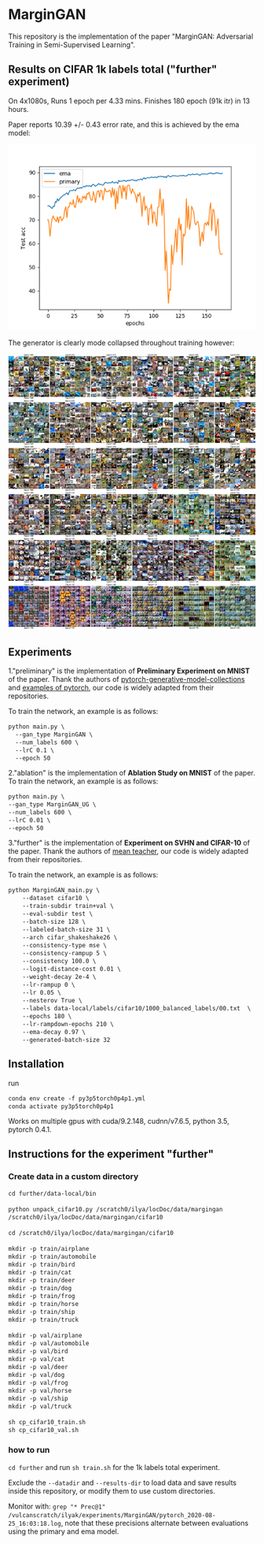 # MarginGAN
This repository is the implementation of the paper "MarginGAN: Adversarial Training in Semi-Supervised Learning".

## Results on CIFAR 1k labels total ("further" experiment)

On 4x1080s, Runs 1 epoch per 4.33 mins. Finishes 180 epoch (91k itr) in 13 hours.

Paper reports 10.39 +/- 0.43 error rate, and this is achieved by the ema model:

![Accuracy](further/images/performance.png)

The generator is clearly mode collapsed throughout training however:

![Images](further/images/montage.jpeg)

## Experiments

1."preliminary" is the implementation of **Preliminary Experiment on MNIST** of the paper. Thank the authors of [pytorch-generative-model-collections](https://github.com/znxlwm/pytorch-generative-model-collections) and [examples of pytorch](https://github.com/pytorch/examples/blob/master/mnist/main.py), our code is widely adapted from their repositories.

To train the network, an example is as follows:
```
python main.py \
  --gan_type MarginGAN \
  --num_labels 600 \
  --lrC 0.1 \
  --epoch 50
```

2."ablation" is the implementation of **Ablation Study on MNIST** of the paper. 
To train the network, an example is as follows:
```
python main.py \
--gan_type MarginGAN_UG \
--num_labels 600 \
--lrC 0.01 \
--epoch 50
```

3."further" is the implementation of **Experiment on SVHN and CIFAR-10** of the paper. Thank the authors of [mean teacher](https://github.com/CuriousAI/mean-teacher), our code is widely adapted from their repositories.

To train the network, an example is as follows:
```
python MarginGAN_main.py \
    --dataset cifar10 \
    --train-subdir train+val \
    --eval-subdir test \
    --batch-size 128 \
    --labeled-batch-size 31 \
    --arch cifar_shakeshake26 \
    --consistency-type mse \
    --consistency-rampup 5 \
    --consistency 100.0 \
    --logit-distance-cost 0.01 \
    --weight-decay 2e-4 \
    --lr-rampup 0 \
    --lr 0.05 \
    --nesterov True \
    --labels data-local/labels/cifar10/1000_balanced_labels/00.txt  \
    --epochs 180 \
    --lr-rampdown-epochs 210 \
    --ema-decay 0.97 \
    --generated-batch-size 32
```

## Installation

run

```
conda env create -f py3p5torch0p4p1.yml
conda activate py3p5torch0p4p1
```

Works on multiple gpus with cuda/9.2.148, cudnn/v7.6.5, python 3.5, pytorch 0.4.1.

## Instructions for the experiment "further"

### Create data in a custom directory

```
cd further/data-local/bin

python unpack_cifar10.py /scratch0/ilya/locDoc/data/margingan /scratch0/ilya/locDoc/data/margingan/cifar10

cd /scratch0/ilya/locDoc/data/margingan/cifar10

mkdir -p train/airplane
mkdir -p train/automobile
mkdir -p train/bird
mkdir -p train/cat
mkdir -p train/deer
mkdir -p train/dog
mkdir -p train/frog
mkdir -p train/horse
mkdir -p train/ship
mkdir -p train/truck

mkdir -p val/airplane
mkdir -p val/automobile
mkdir -p val/bird
mkdir -p val/cat
mkdir -p val/deer
mkdir -p val/dog
mkdir -p val/frog
mkdir -p val/horse
mkdir -p val/ship
mkdir -p val/truck

sh cp_cifar10_train.sh
sh cp_cifar10_val.sh
```

### how to run

`cd further` and run `sh train.sh` for the 1k labels total experiment.

Exclude the `--datadir` and `--results-dir` to load data and save results inside this repository, or modify them to use custom directories.

Monitor with: `grep "* Prec@1" /vulcanscratch/ilyak/experiments/MarginGAN/pytorch_2020-08-25_16:03:18.log`, note that these precisions alternate between evaluations using the primary and ema model.
